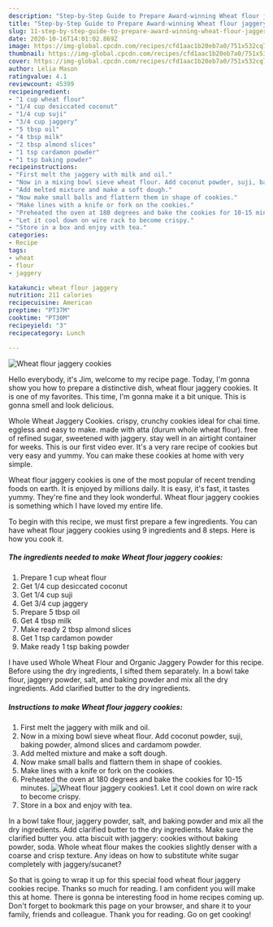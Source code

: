 ```yaml
---
description: "Step-by-Step Guide to Prepare Award-winning Wheat flour jaggery cookies"
title: "Step-by-Step Guide to Prepare Award-winning Wheat flour jaggery cookies"
slug: 11-step-by-step-guide-to-prepare-award-winning-wheat-flour-jaggery-cookies
date: 2020-10-16T14:01:02.869Z
image: https://img-global.cpcdn.com/recipes/cfd1aac1b20eb7a0/751x532cq70/wheat-flour-jaggery-cookies-recipe-main-photo.jpg
thumbnail: https://img-global.cpcdn.com/recipes/cfd1aac1b20eb7a0/751x532cq70/wheat-flour-jaggery-cookies-recipe-main-photo.jpg
cover: https://img-global.cpcdn.com/recipes/cfd1aac1b20eb7a0/751x532cq70/wheat-flour-jaggery-cookies-recipe-main-photo.jpg
author: Lelia Mason
ratingvalue: 4.1
reviewcount: 45399
recipeingredient:
- "1 cup wheat flour"
- "1/4 cup desiccated coconut"
- "1/4 cup suji"
- "3/4 cup jaggery"
- "5 tbsp oil"
- "4 tbsp milk"
- "2 tbsp almond slices"
- "1 tsp cardamon powder"
- "1 tsp baking powder"
recipeinstructions:
- "First melt the jaggery with milk and oil."
- "Now in a mixing bowl sieve wheat flour. Add coconut powder, suji, baking powder, almond slices and cardamom powder."
- "Add melted mixture and make a soft dough."
- "Now make small balls and flattern them in shape of cookies."
- "Make lines with a knife or fork on the cookies."
- "Preheated the oven at 180 degrees and bake the cookies for 10-15 minutes."
- "Let it cool down on wire rack to become crispy."
- "Store in a box and enjoy with tea."
categories:
- Recipe
tags:
- wheat
- flour
- jaggery

katakunci: wheat flour jaggery 
nutrition: 211 calories
recipecuisine: American
preptime: "PT37M"
cooktime: "PT30M"
recipeyield: "3"
recipecategory: Lunch

---
```



![Wheat flour jaggery cookies](https://img-global.cpcdn.com/recipes/cfd1aac1b20eb7a0/751x532cq70/wheat-flour-jaggery-cookies-recipe-main-photo.jpg)

Hello everybody, it's Jim, welcome to my recipe page. Today, I'm gonna show you how to prepare a distinctive dish, wheat flour jaggery cookies. It is one of my favorites. This time, I'm gonna make it a bit unique. This is gonna smell and look delicious.

Whole Wheat Jaggery Cookies. crispy, crunchy cookies ideal for chai time. eggless and easy to make. made with atta (durum whole wheat flour). free of refined sugar, sweetened with jaggery. stay well in an airtight container for weeks. This is our first video ever. It&#39;s a very rare recipe of cookies but very easy and yummy. You can make these cookies at home with very simple.

Wheat flour jaggery cookies is one of the most popular of recent trending foods on earth. It is enjoyed by millions daily. It is easy, it's fast, it tastes yummy. They're fine and they look wonderful. Wheat flour jaggery cookies is something which I have loved my entire life.


To begin with this recipe, we must first prepare a few ingredients. You can have wheat flour jaggery cookies using 9 ingredients and 8 steps. Here is how you cook it.

<!--inarticleads1-->

##### The ingredients needed to make Wheat flour jaggery cookies:

1. Prepare 1 cup wheat flour
1. Get 1/4 cup desiccated coconut
1. Get 1/4 cup suji
1. Get 3/4 cup jaggery
1. Prepare 5 tbsp oil
1. Get 4 tbsp milk
1. Make ready 2 tbsp almond slices
1. Get 1 tsp cardamon powder
1. Make ready 1 tsp baking powder


I have used Whole Wheat Flour and Organic Jaggery Powder for this recipe. Before using the dry ingredients, I sifted them separately. In a bowl take flour, jaggery powder, salt, and baking powder and mix all the dry ingredients. Add clarified butter to the dry ingredients. 

<!--inarticleads2-->

##### Instructions to make Wheat flour jaggery cookies:

1. First melt the jaggery with milk and oil.
1. Now in a mixing bowl sieve wheat flour. Add coconut powder, suji, baking powder, almond slices and cardamom powder.
1. Add melted mixture and make a soft dough.
1. Now make small balls and flattern them in shape of cookies.
1. Make lines with a knife or fork on the cookies.
1. Preheated the oven at 180 degrees and bake the cookies for 10-15 minutes.
<img src="//assets-global.cpcdn.com/assets/icons/button_play-2c75c40dde080a61004c1f40b05d8f140eaff45d7e9e6481dc71c63d2e7c4909.png" alt="Wheat flour jaggery cookies">1. Let it cool down on wire rack to become crispy.
1. Store in a box and enjoy with tea.


In a bowl take flour, jaggery powder, salt, and baking powder and mix all the dry ingredients. Add clarified butter to the dry ingredients. Make sure the clarified butter you. atta biscuit with jaggery: cookies without baking powder, soda. Whole wheat flour makes the cookies slightly denser with a coarse and crisp texture. Any ideas on how to substitute white sugar completely with jaggery/sucanet? 

So that is going to wrap it up for this special food wheat flour jaggery cookies recipe. Thanks so much for reading. I am confident you will make this at home. There is gonna be interesting food in home recipes coming up. Don't forget to bookmark this page on your browser, and share it to your family, friends and colleague. Thank you for reading. Go on get cooking!
